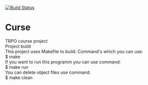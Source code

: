 [![Build Status](https://travis-ci.org/Lane-x/Curse.svg?branch=master)](https://travis-ci.org/github/Lane-x/Curse)  
# Curse
TRPO course project  
Project build  
This project uses Makefile to build. Command's which you can use:  
$ make  
If you want to run this programm you can use command:  
$ make run  
You can delete object files use command:  
$ make clean
